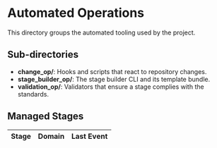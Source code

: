 # Automated Operations

This directory groups the automated tooling used by the project.

## Sub-directories
- **change_op/**: Hooks and scripts that react to repository changes.
- **stage_builder_op/**: The stage builder CLI and its template bundle.
- **validation_op/**: Validators that ensure a stage complies with the standards.

## Managed Stages
| Stage | Domain | Last Event |
| ----- | ------ | ---------- |
